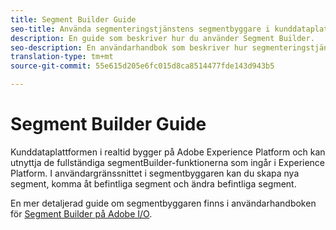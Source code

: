```yaml
---
title: Segment Builder Guide
seo-title: Använda segmenteringstjänstens segmentbyggare i kunddataplattformen i realtid
description: En guide som beskriver hur du använder Segment Builder.
seo-description: En användarhandbok som beskriver hur segmenteringstjänstens segmentbyggare används på kunddataplattformen i realtid.
translation-type: tm+mt
source-git-commit: 55e615d205e6fc015d8ca8514477fde143d943b5

---
```



# Segment Builder Guide

Kunddataplattformen i realtid bygger på Adobe Experience Platform och kan utnyttja de fullständiga segmentBuilder-funktionerna som ingår i Experience Platform. I användargränssnittet i segmentbyggaren kan du skapa nya segment, komma åt befintliga segment och ändra befintliga segment.

En mer detaljerad guide om segmentbyggaren finns i användarhandboken för [Segment Builder på Adobe I/O](https://www.adobe.io/apis/experienceplatform/home/profile-identity-segmentation/profile-identity-segmentation-services.html#!api-specification/markdown/narrative/technical_overview/segmentation/segment-builder-guide.md).
